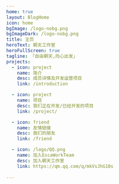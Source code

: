 ```yaml
---
home: true
layout: BlogHome
icon: home
bgImage: /logo-nobg.png
bgImageDark: /logo-nobg.png
title: 主页
heroText: 朝天工作室
heroFullScreen: true
tagline: 「自由朝天,向心出发」
projects:
  - icon: project
    name: 简介
    desc: 成员详情及开发运营项目
    link: /introduction

  - icon: project
    name: 项目
    desc: 我们正在开发/已经开发的项目
    link: /project/

  - icon: friend
    name: 友情链接
    desc: 我们的朋友
    link: /friend

  - icon: /logo/QQ.png
    name: 加入EscaWorkTeam
    desc: 加入朝天工作室
    link: https://qm.qq.com/q/mkVsJhG10s
  
---
```

